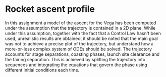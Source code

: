 # Rocket ascent profile

In this assignment a model of the ascent for the Vega has been computed under the assumption that the trajectory is contained in a 2D plane. While under this assumption, together with the fact that a Control Law hasn't been used, unrealistic results are obtained, it should be noted that the main goal was not to achieve a precise plot of the trajectory, but understand how a more-or-less complex system of ODEs should be solved. The trajectory accounts for stage separations, coasting phases, launch site clearance and the fairing separation. This is achieved by splitting the trajectory into sequences and integrating the equations that govern the phase using different initial conditions each time.
